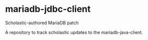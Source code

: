 mariadb-jdbc-client
===================

Scholastic-authored MariaDB patch

A repository to track scholastic updates to the mariadb-java-client.
